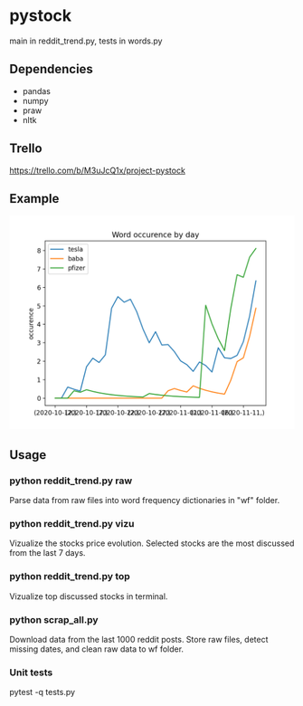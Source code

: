 # pystock
main in reddit_trend.py, tests in words.py

## Dependencies
- pandas
- numpy
- praw
- nltk

## Trello
https://trello.com/b/M3uJcQ1x/project-pystock

## Example
<img src="https://github.com/ludehon/pystock/blob/main/ressources/inter2_08_4top.png" width="600" />

## Usage
### python reddit_trend.py raw
Parse data from raw files into word frequency dictionaries in "wf" folder.

### python reddit_trend.py vizu
Vizualize the stocks price evolution. Selected stocks are the most discussed from the last 7 days.

### python reddit_trend.py top
Vizualize top discussed stocks in terminal.

### python scrap_all.py
Download data from the last 1000 reddit posts. Store raw files, detect missing dates, and clean raw data to wf folder.

### Unit tests
pytest -q tests.py
